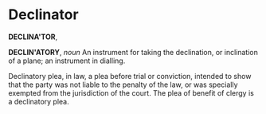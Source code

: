 # Declinator

**DECLINA'TOR**,

**DECLIN'ATORY**, _noun_ An instrument for taking the declination, or inclination of a plane; an instrument in dialling.

Declinatory plea, in law, a plea before trial or conviction, intended to show that the party was not liable to the penalty of the law, or was specially exempted from the jurisdiction of the court. The plea of benefit of clergy is a declinatory plea.